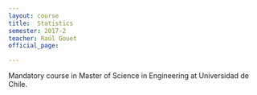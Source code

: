 ```yaml
---
layout: course
title:  Statistics
semester: 2017-2
teacher: Raúl Gouet
official_page: 

---
```


Mandatory course in Master of Science in Engineering at Universidad de Chile.
